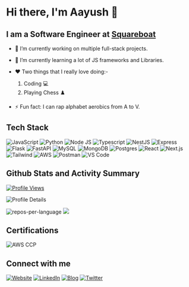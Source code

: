 # Hi there, I'm Aayush 👋

## I am a Software Engineer at [Squareboat](https://www.squareboat.com)

- 🔭 I’m currently working on multiple full-stack projects.

- 🌱 I’m currently learning a lot of JS frameworks and Libraries.

- ❤️ Two things that I really love doing:- 

    1. Coding 💻
    2. Playing Chess ♟️

- ⚡ Fun fact: I can rap alphabet aerobics from A to V.

## Tech Stack

![JavaScript](https://img.shields.io/badge/javascript-%23323330.svg?style=for-the-badge&logo=javascript&logoColor=%23F7DF1E) ![Python](https://img.shields.io/badge/python-3670A0?style=for-the-badge&logo=python&logoColor=F7CA3F) ![Node JS](https://img.shields.io/badge/node.js-6DA55F?style=for-the-badge&logo=node.js&logoColor=white) ![Typescript](https://img.shields.io/badge/typescript-%23007ACC.svg?style=for-the-badge&logo=typescript&logoColor=white) ![NestJS](https://img.shields.io/badge/nestjS-%2320232a.svg?style=for-the-badge&logo=nestjs&logoColor=%23E0234E) ![Express](https://img.shields.io/badge/express.js-%23404d59.svg?style=for-the-badge&logo=express&logoColor=%2361DAFB) ![Flask](https://img.shields.io/badge/flask-%2320232a.svg?style=for-the-badge&logo=flask&logoColor=%23ffffff) ![FastAPI](https://img.shields.io/badge/fastapi-%2320232a.svg?style=for-the-badge&logo=FastAPI&logoColor=%019486) ![MySQL](https://img.shields.io/badge/mysql-%23507E9C.svg?style=for-the-badge&logo=mysql&logoColor=white) ![MongoDB](https://img.shields.io/badge/MongoDB-%234ea94b.svg?style=for-the-badge&logo=mongodb&logoColor=white) ![Postgres](https://img.shields.io/badge/postgres-%23316192.svg?style=for-the-badge&logo=postgresql&logoColor=white) ![React](https://img.shields.io/badge/react-%2320232a.svg?style=for-the-badge&logo=react&logoColor=%2361DAFB) ![Next.js](https://img.shields.io/badge/nextjs-%23000.svg?style=for-the-badge&logo=next.js&logoColor=white) ![Tailwind](https://img.shields.io/badge/tailwindcss-%2338B2AC.svg?style=for-the-badge&logo=tailwind-css&logoColor=white) ![AWS](https://img.shields.io/badge/AWS-%23FF9900.svg?style=for-the-badge&logo=amazon-aws&logoColor=white) ![Postman](https://img.shields.io/badge/Postman-FF6C37?style=for-the-badge&logo=postman&logoColor=white) ![VS Code](https://img.shields.io/badge/VS%20Code-3EA6E9?style=for-the-badge&logo=visualstudiocode&logoColor=white)

## Github Stats and Activity Summary

[![Profile Views](https://visitcount.itsvg.in/api?id=iampawan&icon=0&color=1)](https://visitcount.itsvg.in)

![Profile Details](http://github-profile-summary-cards.vercel.app/api/cards/profile-details?username=AayushK47&theme=github_dark)

![repos-per-language](http://github-profile-summary-cards.vercel.app/api/cards/repos-per-language?username=AayushK47&theme=github_dark) ![](http://github-profile-summary-cards.vercel.app/api/cards/productive-time?username=AayushK47&theme=github_dark&utcOffset=5)

## Certifications

![AWS CCP](https://acclaim-production-app.files.credly.com/uploads/baked_badge_image/image/6c090ec0-062d-4243-bffb-6bce83757260/aws-certified-cloud-practitioner.png?response-content-disposition=attachment&X-Amz-Expires=86400&X-Amz-Date=20221002T060717Z&X-Amz-Algorithm=AWS4-HMAC-SHA256&X-Amz-Credential=AKIAJLA3MEMCDJNPNG2Q%2F20221002%2Fus-east-1%2Fs3%2Faws4_request&X-Amz-SignedHeaders=host&X-Amz-Signature=3fd174c70ba7769b2190427f03cf7f198b6f6c6d8ad2583237966625e2c25be2)


## Connect with me

[![Website](https://img.shields.io/badge/Website-%23082E4E.svg?style=for-the-badge&textColor=EAB41F)](https://aayushkuurup.dev/) [![LinkedIn](https://img.shields.io/badge/LinkedIn-0077B5?style=for-the-badge&logo=linkedin&logoColor=white)](https://www.linkedin.com/in/aayushk47/) [![Blog](https://img.shields.io/badge/Hashnode-%232962FF.svg?style=for-the-badge&logo=Hashnode&logoColor=white)](https://medium.com/@imthepk) [![Twitter](https://img.shields.io/twitter/follow/AayushK_47?logo=Twitter&style=for-the-badge)](https://twitter.com/AayushK_47)